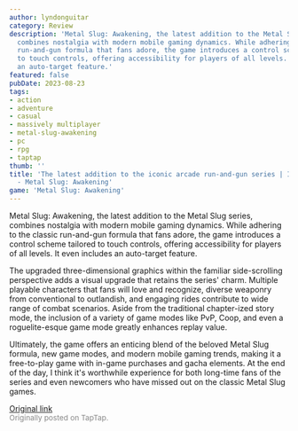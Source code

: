 ```yaml
---
author: lyndonguitar
category: Review
description: 'Metal Slug: Awakening, the latest addition to the Metal Slug series,
  combines nostalgia with modern mobile gaming dynamics. While adhering to the classic
  run-and-gun formula that fans adore, the game introduces a control scheme tailored
  to touch controls, offering accessibility for players of all levels.  It even includes
  an auto-target feature.'
featured: false
pubDate: 2023-08-23
tags:
- action
- adventure
- casual
- massively multiplayer
- metal-slug-awakening
- pc
- rpg
- taptap
thumb: ''
title: 'The latest addition to the iconic arcade run-and-gun series | Impressions
  - Metal Slug: Awakening'
game: 'Metal Slug: Awakening'
---
```

Metal Slug: Awakening, the latest addition to the Metal Slug series, combines nostalgia with modern mobile gaming dynamics. While adhering to the classic run-and-gun formula that fans adore, the game introduces a control scheme tailored to touch controls, offering accessibility for players of all levels.  It even includes an auto-target feature.

The upgraded three-dimensional graphics within the familiar side-scrolling perspective adds a visual upgrade that retains the series' charm. Multiple playable characters that fans will love and recognize, diverse weaponry from conventional to outlandish, and engaging rides contribute to wide range of combat scenarios. Aside from the traditional chapter-ized story mode, the inclusion of a variety of game modes like PvP, Coop, and even a roguelite-esque game mode greatly enhances replay value.

Ultimately, the game offers an enticing blend of the beloved Metal Slug formula, new game modes, and modern mobile gaming trends, making it a free-to-play game with in-game purchases and gacha elements. At the end of the day, I think it's worthwhile experience for both long-time fans of the series and even newcomers who have missed out on the classic Metal Slug games.

[Original link](https://www.taptap.io/post/6184110)<br><span style="font-size: 0.95em; color: #888;">Originally posted on TapTap.</span>